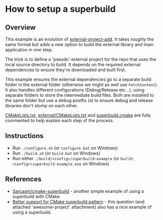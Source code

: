 # How to setup a superbuild

## Overview

This example is an evolution of [external-project-add](/examples/more/external-project-add/README.md). It takes roughly the same format but adds a new option to build the external library and main application in one step.

The trick is to define a 'pseudo' external project for the repo that uses the local source directory to build. It depends on the required external dependencies to ensure they're downloaded and built first.

This example ensures the external dependencies go to a separate build folder in the external folder (otherwise we might as well use `FetchContent`). It also handles different configurations (Debug/Release etc...), using separate folders to store the intermediate build files. Both are installed to the same folder but use a debug postfix (`d`) to ensure debug and release libraries don't stomp on each other.

[CMakeLists.txt](CMakeLists.txt), [external/CMakeLists.txt](external/CMakeLists.txt) and [superbuild.cmake](superbuild.cmake) are fully commented to help explain each step of the process.

## Instructions

- Run `./configure.sh` (or `configure.bat` on Windows)
- Run `./build.sh` (or `build.bat` on Windows)
- Run either `./build/<config>/superbuild-example` (or `build\<config>\superbuild-example.exe` on Windows)

## References

- [Sarcasm/cmake-superbuild](https://github.com/Sarcasm/cmake-superbuild) - another simple example of using a superbuild with CMake.
- [Better support for CMake superbuild pattern](https://youtrack.jetbrains.com/issue/CPP-11484/Better-support-for-CMake-superbuild-pattern) - this question (and attached 'awesome-project' attachment) also has a nice example of using a superbuild.
